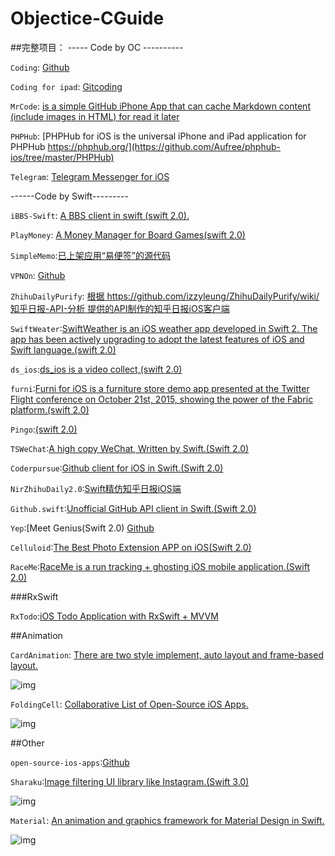 # Objectice-CGuide

##完整项目：
----- Code by OC ----------

`Coding`: [Github](https://github.com/Coding/Coding-iOS)

`Coding for ipad`: [Gitcoding](https://coding.net/u/coding/p/Coding-iPad/git?hmsr=toutiao.io&utm_medium=toutiao.io&utm_source=toutiao.io)

`MrCode`: [is a simple GitHub iPhone App that can cache Markdown content (include images in HTML) for read it later](https://github.com/haolloyin/MrCode) 

`PHPHub`: [PHPHub for iOS is the universal iPhone and iPad application for PHPHub https://phphub.org/](https://github.com/Aufree/phphub-ios/tree/master/PHPHub)

`Telegram`: [Telegram Messenger for iOS](https://github.com/peter-iakovlev/Telegram)

------Code by Swift---------

`iBBS-Swift`: [A BBS client in swift (swift 2.0).](https://github.com/iAugux/iBBS-Swift)

`PlayMoney`: [A Money Manager for Board Games(swift 2.0)](https://github.com/richardxyx/Play-Money/tree/master/Play%20Money)

`SimpleMemo`:[已上架应用“易便签”的源代码](https://github.com/likumb/SimpleMemo)

`VPNOn`: [Github](https://github.com/lexrus/VPNOn)

`ZhihuDailyPurify`: [根据 https://github.com/izzyleung/ZhihuDailyPurify/wiki/知乎日报-API-分析 提供的API制作的知乎日报iOS客户端](https://github.com/zpz1237/NirZhihuDaily2.0)

`SwiftWeater`:[SwiftWeather is an iOS weather app developed in Swift 2. The app has been actively upgrading to adopt the latest features of iOS and Swift language.(swift 2.0)](https://github.com/JakeLin/SwiftWeather)

`ds_ios`:[ds_ios is a video collect,(swift 2.0)](https://github.com/doushiDev/ds_ios)

`furni`:[Furni for iOS is a furniture store demo app presented at the Twitter Flight conference on October 21st, 2015, showing the power of the Fabric platform.(swift 2.0)](https://github.com/twitterdev/furni-ios)

`Pingo`:[(swift 2.0)](https://github.com/gaowanli/PinGo)

`TSWeChat`:[A high copy WeChat, Written by Swift.(Swift 2.0)](https://github.com/hilen/TSWeChat)

`Coderpursue`:[Github client for iOS in Swift.(Swift 2.0)](https://github.com/wenghengcong/Coderpursue)

`NirZhihuDaily2.0`:[Swift精仿知乎日报iOS端](https://github.com/zpz1237/NirZhihuDaily2.0)

`Github.swift`:[Unofficial GitHub API client in Swift.(Swift 2.0)](https://github.com/onmyway133/Github.swift)

`Yep`:[Meet Genius(Swift 2.0) [Github](https://github.com/CatchChat/Yep)

`Celluloid`:[The Best Photo Extension APP on iOS(Swift 2.0)](https://github.com/100mango/Celluloid)

`RaceMe`:[RaceMe is a run tracking + ghosting iOS mobile application.(Swift 2.0)](https://github.com/enochng1/RaceMe)

###RxSwift

 `RxTodo`:[iOS Todo Application with RxSwift + MVVM ](https://github.com/devxoul/RxTodo)

##Animation

`CardAnimation`: [There are two style implement, auto layout and frame-based layout.](https://github.com/seedante/CardAnimation)

![img](https://camo.githubusercontent.com/6036f276ae5018ae37a71fd16575fee8dbf449de/68747470733a2f2f6431337961637572716a676172612e636c6f756466726f6e742e6e65742f75736572732f33323339392f73637265656e73686f74732f313236353438372f6174746163686d656e74732f3137333534352f7365637265742d70726f6a6563742d616e696d6174696f6e5f32782e676966)

`FoldingCell`: [Collaborative List of Open-Source iOS Apps.](https://github.com/Ramotion/folding-cell)

![img](https://github.com/Ramotion/folding-cell/blob/master/Screenshots/folding-cell.gif)

##Other

`open-source-ios-apps`:[Github](https://github.com/dkhamsing/open-source-ios-apps)

`Sharaku`:[Image filtering UI library like Instagram.(Swift 3.0)](https://github.com/makomori/Sharaku)

![img](https://github.com/makomori/Sharaku/blob/master/sharaku_animation.gif)

`Material`: [An animation and graphics framework for Material Design in Swift.](https://github.com/CosmicMind/Material)

![img](http://cosmicmind.com/samples/github/page-tab-bar-controller-2.png)
